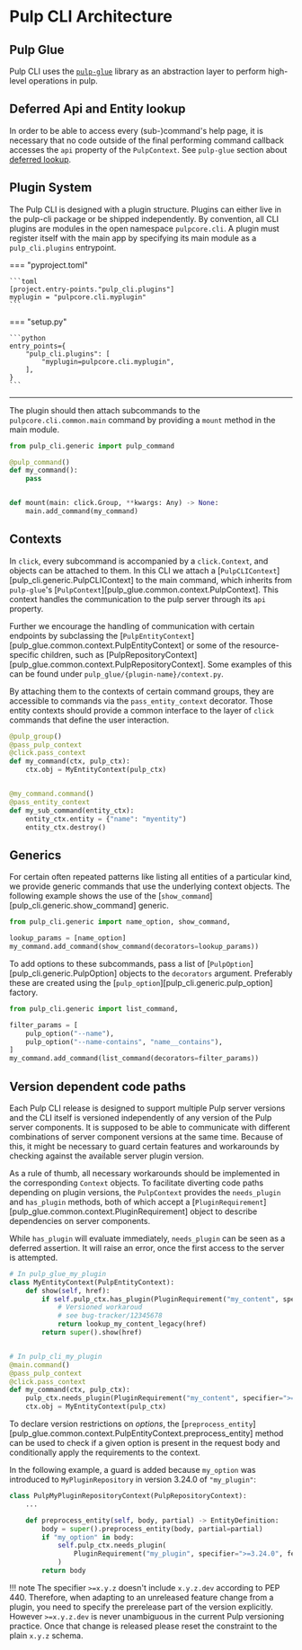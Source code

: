 # Pulp CLI Architecture

## Pulp Glue

Pulp CLI uses the [`pulp-glue`](site:pulp-glue/docs/dev/learn/architecture/) library as an abstraction layer to perform high-level operations in pulp.

## Deferred Api and Entity lookup

In order to be able to access every (sub-)command's help page,
it is necessary that no code outside of the final performing command callback accesses the `api` property of the `PulpContext`.
See `pulp-glue` section about [deferred lookup](site:pulp-glue/docs/dev/learn/architecture/#deferred-api-and-entity-lookup).

## Plugin System

The Pulp CLI is designed with a plugin structure. Plugins can either live in the pulp-cli package or be shipped independently.
By convention, all CLI plugins are modules in the open namespace `pulpcore.cli`.
A plugin must register itself with the main app by specifying its main module as a `pulp_cli.plugins` entrypoint.

=== "pyproject.toml"

    ```toml
    [project.entry-points."pulp_cli.plugins"]
    myplugin = "pulpcore.cli.myplugin"
    ```

=== "setup.py"

    ```python
    entry_points={
        "pulp_cli.plugins": [
            "myplugin=pulpcore.cli.myplugin",
        ],
    }
    ```

---

The plugin should then attach subcommands to the `pulpcore.cli.common.main` command by providing a `mount` method in the main module.

```python
from pulp_cli.generic import pulp_command

@pulp_command()
def my_command():
    pass


def mount(main: click.Group, **kwargs: Any) -> None:
    main.add_command(my_command)
```

## Contexts

In `click`, every subcommand is accompanied by a `click.Context`, and objects can be attached to them.
In this CLI we attach a [`PulpCLIContext`][pulp_cli.generic.PulpCLIContext] to the main command, which inherits from `pulp-glue`'s [`PulpContext`][pulp_glue.common.context.PulpContext].
This context handles the communication to the pulp server through its `api` property.

Further we encourage the handling of communication with certain endpoints by subclassing the [`PulpEntityContext`][pulp_glue.common.context.PulpEntityContext] or some of the resource-specific children, such as [PulpRepositoryContext][pulp_glue.common.context.PulpRepositoryContext].
Some examples of this can be found under `pulp_glue/{plugin-name}/context.py`.

By attaching them to the contexts of certain command groups, they are accessible to commands via the `pass_entity_context` decorator.
Those entity contexts should provide a common interface to the layer of `click` commands that define the user interaction.

```python
@pulp_group()
@pass_pulp_context
@click.pass_context
def my_command(ctx, pulp_ctx):
    ctx.obj = MyEntityContext(pulp_ctx)


@my_command.command()
@pass_entity_context
def my_sub_command(entity_ctx):
    entity_ctx.entity = {"name": "myentity")
    entity_ctx.destroy()
```

## Generics

For certain often repeated patterns like listing all entities of a particular kind,
we provide generic commands that use the underlying context objects.
The following example shows the use of the [`show_command`][pulp_cli.generic.show_command] generic.

```python
from pulp_cli.generic import name_option, show_command,

lookup_params = [name_option]
my_command.add_command(show_command(decorators=lookup_params))
```

To add options to these subcommands, pass a list of [`PulpOption`][pulp_cli.generic.PulpOption] objects to the `decorators` argument.
Preferably these are created using the [`pulp_option`][pulp_cli.generic.pulp_option] factory.

```python
from pulp_cli.generic import list_command,

filter_params = [
    pulp_option("--name"),
    pulp_option("--name-contains", "name__contains"),
]
my_command.add_command(list_command(decorators=filter_params))
```

## Version dependent code paths

Each Pulp CLI release is designed to support multiple Pulp server versions and the CLI itself is versioned independently of any version of the Pulp server components.
It is supposed to be able to communicate with different combinations of server component versions at the same time.
Because of this, it might be necessary to guard certain features and workarounds by checking against the available server plugin version.

As a rule of thumb, all necessary workarounds should be implemented in the corresponding `Context` objects.
To facilitate diverting code paths depending on plugin versions, the `PulpContext` provides the `needs_plugin` and `has_plugin` methods, both of which accept a [`PluginRequirement`][pulp_glue.common.context.PluginRequirement] object to describe dependencies on server components.

While `has_plugin` will evaluate immediately, `needs_plugin` can be seen as a deferred assertion.
It will raise an error, once the first access to the server is attempted.

```python
# In pulp_glue_my_plugin
class MyEntityContext(PulpEntityContext):
    def show(self, href):
        if self.pulp_ctx.has_plugin(PluginRequirement("my_content", specifier=">=1.2.3", inverted=True)):
            # Versioned workaroud
            # see bug-tracker/12345678
            return lookup_my_content_legacy(href)
        return super().show(href)


# In pulp_cli_my_plugin
@main.command()
@pass_pulp_context
@click.pass_context
def my_command(ctx, pulp_ctx):
    pulp_ctx.needs_plugin(PluginRequirement("my_content", specifier=">=1.0.0"))
    ctx.obj = MyEntityContext(pulp_ctx)
```

To declare version restrictions on *options*, the [`preprocess_entity`][pulp_glue.common.context.PulpEntityContext.preprocess_entity] method can be used to check if a given option is present in the request body and conditionally apply the requirements to the context.

In the following example, a guard is added because `my_option` was introduced to `MyPluginRepository` in version 3.24.0 of `"my_plugin"`:

```python
class PulpMyPluginRepositoryContext(PulpRepositoryContext):
    ...

    def preprocess_entity(self, body, partial) -> EntityDefinition:
        body = super().preprocess_entity(body, partial=partial)
        if "my_option" in body:
            self.pulp_ctx.needs_plugin(
                PluginRequirement("my_plugin", specifier=">=3.24.0", feature=_("my feature"))
            )
        return body
```

!!! note
    The specifier `>=x.y.z` doesn't include `x.y.z.dev` according to PEP 440.
    Therefore, when adapting to an unreleased feature change from a plugin, you need to specify the prerelease part of the version explicitly.
    However `>=x.y.z.dev` is never unambiguous in the current Pulp versioning practice.
    Once that change is released please reset the constraint to the plain `x.y.z` schema.
